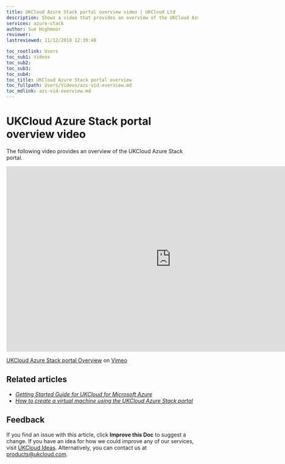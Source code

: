 ```yaml
---
title: UKCloud Azure Stack portal overview video | UKCloud Ltd
description: Shows a video that provides an overview of the UKCloud Azure Stack portal
services: azure-stack
author: Sue Highmoor
reviewer:
lastreviewed: 11/12/2018 12:39:48

toc_rootlink: Users
toc_sub1: Videos
toc_sub2:
toc_sub3:
toc_sub4:
toc_title: UKCloud Azure Stack portal overview
toc_fullpath: Users/Videos/azs-vid-overview.md
toc_mdlink: azs-vid-overview.md
---
```


# UKCloud Azure Stack portal overview video

The following video provides an overview of the UKCloud Azure Stack portal.

<iframe src="https://player.vimeo.com/video/305064724?color=34d9c3" width="864" height="486" frameborder="0" webkitallowfullscreen mozallowfullscreen allowfullscreen></iframe>

[UKCloud Azure Stack portal Overview](https://vimeo.com/305064724) on [Vimeo](https://vimeo.com/ukcloud)

## Related articles

- [*Getting Started Guide for UKCloud for Microsoft Azure*](azs-gs.md)
- [*How to create a virtual machine using the UKCloud Azure Stack portal*](azs-how-create-vm-portal.md)

## Feedback

If you find an issue with this article, click **Improve this Doc** to suggest a change. If you have an idea for how we could improve any of our services, visit [UKCloud Ideas](https://ideas.ukcloud.com). Alternatively, you can contact us at <products@ukcloud.com>.
